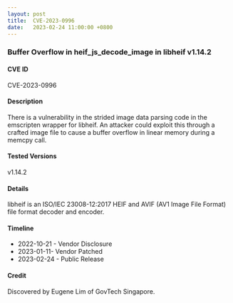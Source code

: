 ```yaml
---
layout: post
title:  CVE-2023-0996
date:   2023-02-24 11:00:00 +0800
---
```


### Buffer Overflow in heif_js_decode_image in libheif v1.14.2

#### CVE ID

CVE-2023-0996

#### Description

There is a vulnerability in the strided image data parsing code in the emscripten wrapper for libheif. An attacker could exploit this through a crafted image file to cause a buffer overflow in linear memory during a memcpy call.

#### Tested Versions

v1.14.2

#### Details

libheif is an ISO/IEC 23008-12:2017 HEIF and AVIF (AV1 Image File Format) file format decoder and encoder.
 
#### Timeline
 
* 2022-10-21 - Vendor Disclosure
* 2023-01-11- Vendor Patched
* 2023-02-24 - Public Release

#### Credit

Discovered by Eugene Lim of GovTech Singapore.
